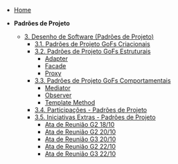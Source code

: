 <!-- docs/_sidebar.md -->

- [Home](/)

- **Padrões de Projeto**
  - [3. Desenho de Software (Padrões de Projeto)](/PadroesDeProjeto/3.PadroesDeProjeto.md)
    - [3.1. Padrões de Projeto GoFs Criacionais](/PadroesDeProjeto/3.1GoFsCriacionais.md)
    - [3.2. Padrões de Projeto GoFs Estruturais](/PadroesDeProjeto/3.2.GoFsEstruturais.md)
      - [Adapter](/PadroesDeProjeto/Estrutural/adapter.md)
      - [Facade](/PadroesDeProjeto/Estrutural/facade.md)
      - [Proxy](/PadroesDeProjeto/Estrutural/proxy.md)
    - [3.3. Padrões de Projeto GoFs Comportamentais](/PadroesDeProjeto/3.3.GoFsComportamentais.md)
      - [Mediator](/PadroesDeProjeto/Comportamental/mediator.md)
      - [Observer](/PadroesDeProjeto/Comportamental/observer.md)
      - [Template Method](PadroesDeProjeto/Comportamental/templatemethod.md)
    - [3.4. Participações - Padrões de Projeto](/PadroesDeProjeto/3.4.ParticipacoesPadroes.md)
    - [3.5. Iniciativas Extras - Padrões de Projeto](/PadroesDeProjeto/iniciativasExtras/3.5.IniciativasExtras.md)
      - [Ata de Reunião G2 18/10](/PadroesDeProjeto/iniciativasExtras/Atas/atag2.md)
      - [Ata de Reunião G2 20/10](/PadroesDeProjeto/iniciativasExtras/Atas/atag22.md)
      - [Ata de Reunião G3 20/10](/PadroesDeProjeto/iniciativasExtras/Atas/ata2010.md)
      - [Ata de Reunião G2 22/10](/PadroesDeProjeto/iniciativasExtras/Atas/atag222.md)
      - [Ata de Reunião G3 22/10](/PadroesDeProjeto/iniciativasExtras/Atas/ata2210.md)
      